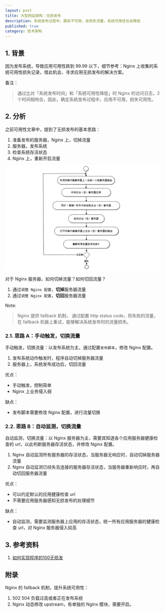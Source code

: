 ```yaml
---
layout: post
title: 大型网站架构：无损发布
description: 系统发布过程中，服务不可用，会损失流量，系统可用性也会降低
published: true
category: 技术架构
---
```





## 1. 背景

因为发布系统，导致应用可用性跌到 99.99 以下，细节参考：Nginx 上收集的系统可用性损失记录，借此机会，寻求应用无损发布的解决方案。

备注：

> 通过比对「系统发布时间」和「系统可用性降低」时 Nginx 的访问日志，2 个时间相吻合，因此，确定系统发布过程中，应用不可用，损失可用性。


## 2. 分析

之前可用性文章中，提到了无损发布的基本思路：

1. 准备发布的服务器，Nginx 上，切掉流量
1. 服务器，发布系统
1. 检查系统存活状态
1. Nginx 上，重新开启流量

![](/images/arch/deploy-without-loss-ha.png)

对于 Nginx 服务器，如何切掉流量？如何切回流量？

1. 通过`调整 Nginx 配置`，**切掉**服务器流量
1. 通过`调整 Nginx 配置`，**切回**服务器流量

Note:

> Nginx 提供 fallback 机制， 通过配置 http status code，将失败的流量，在 fallback 机器上重试，能够解决系统发布时的流量损失。

### 2.1. 思路 A：手动触发，切换流量

手动触发，切换流量：以发布系统为主，通过配置`发布脚本`，修改 Nginx 配置。

1. 发布系统动作触发时，程序自动切掉服务器流量
1. 服务器上，系统发布成功后，切回流量

优点：

* 手动触发，控制简单
* Nginx 上业务侵入弱

缺点：

* 发布脚本需要修改 Nginx 配置，进行流量切换

### 2.2. 思路 B：自动监测，切换流量

自动监测，切换流量：以 Nginx 服务器为主，需要其知道各个应用服务器健康检查的 url，以此判断服务器存活状态，并修改 Nginx 配置。

1. Nginx 自动监测所有服务器的存活状态，当服务器无响应时，自动切掉服务器流量
1. Nginx 自动监测已经失去连接的服务器存活状态，当服务器重新响应时，再自动切回服务器流量

优点：

* 可以约定默认的应用健康检查 url
* 不需要应用服务器感知无损发布的处理细节

缺点：

* 自动监测，需要监测服务器上应用的存活状态，统一所有应用服务器的健康检查 url，对 Nginx 服务器侵入较高

## 3. 参考资料

1. [如何实现程序的100无损发](https://www.nosa.me/2014/10/22/%E6%9E%84%E5%BB%BA%E6%9C%BA%E6%88%BF%E8%BF%90%E7%BB%B4%E5%9F%BA%E7%A1%80%E6%9E%B6%E6%9E%84%E5%8D%81-%E5%A6%82%E4%BD%95%E5%AE%9E%E7%8E%B0%E7%A8%8B%E5%BA%8F%E7%9A%84100%E6%97%A0%E6%8D%9F%E5%8F%91/)


## 附录

Nginx 的 fallback 机制，提升系统可用性：

1. 502 504 负载过高或者正在发布系统
2. Nginx 动态修改 upstream，有单独的 Nginx 模块，需要开启。




[NingG]:    http://ningg.github.com  "NingG"




